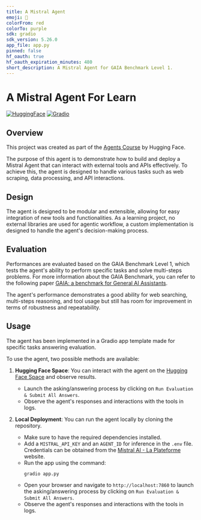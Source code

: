 ```yaml
---
title: A Mistral Agent 
emoji: 🤖
colorFrom: red
colorTo: purple
sdk: gradio
sdk_version: 5.26.0
app_file: app.py
pinned: false
hf_oauth: true
hf_oauth_expiration_minutes: 480
short_description: A Mistral Agent for GAIA Benchmark Level 1.
---
```


# A Mistral Agent For Learn

[![HuggingFace](https://img.shields.io/badge/HuggingFace-FFD21E?logo=huggingface&logoColor=000)](https://huggingface.co/)
[![Gradio](https://img.shields.io/badge/Gradio-FFA500?logo=gradio&logoColor=fff)](https://gradio.app/)

## Overview
This project was created as part of the [Agents Course](https://huggingface.co/learn/agents-course) by Hugging Face. 

The purpose of this agent is to demonstrate how to build and deploy a Mistral Agent that can interact with external tools and APIs effectively.
To achieve this, the agent is designed to handle various tasks such as web scraping, data processing, and API interactions.

## Design
The agent is designed to be modular and extensible, allowing for easy integration of new tools and functionalities.
As a learning project, no external libraries are used for agentic workflow, a custom implementation is designed to handle the agent's decision-making process.

## Evaluation
Performances are evaluated based on the GAIA Benchmark Level 1, which tests the agent's ability to perform specific tasks and solve multi-steps problems.
For more information about the GAIA Benchmark, you can refer to the following paper [GAIA: a benchmark for General AI Assistants](https://huggingface.co/papers/2311.12983).

The agent's performance demonstrates a good ability for web searching, multi-steps reasoning, and tool usage but still has room for improvement in terms of robustness and repeatability.

## Usage
The agent has been implemented in a Gradio app template made for specific tasks answering evaluation. 

To use the agent, two possible methods are available:

1. **Hugging Face Space**: You can interact with the agent on the [Hugging Face Space](https://huggingface.co/spaces/mriusero/A-Mistral-Agent) and observe results.
    - Launch the asking/answering process by clicking on `Run Evaluation & Submit All Answers`.
    - Observe the agent's responses and interactions with the tools in logs.


2. **Local Deployment**: You can run the agent locally by cloning the repository.
   - Make sure to have the required dependencies installed.
   - Add a `MISTRAL_API_KEY` and an `AGENT_ID` for inference in the `.env` file. Credentials can be obtained from the [Mistral AI - La Plateforme](https://console.mistral.ai/) website.
   - Run the app using the command:
     ```bash
     gradio app.py
     ```
    - Open your browser and navigate to `http://localhost:7860` to launch the asking/answering process by clicking on `Run Evaluation & Submit All Answers`.
    - Observe the agent's responses and interactions with the tools in logs.
     

